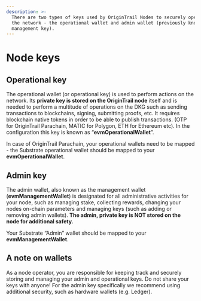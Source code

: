 ```yaml
---
description: >-
  There are two types of keys used by OriginTrail Nodes to securely operate on
  the network - the operational wallet and admin wallet (previously known as
  management key).
---
```


# Node keys

## Operational key

The operational wallet (or operational key) is used to perform actions on the network. Its **private key is stored on the OriginTrail node** itself and is needed to perform a multitude of operations on the DKG such as sending transactions to blockchains, signing, submitting proofs, etc. It requires blockchain native tokens in order to be able to publish transactions. (OTP for OriginTrail Parachain, MATIC for Polygon, ETH for Ethereum etc). In the configuration this key is known as “**evmOperationalWallet**”.

In case of OriginTrail Parachain, your operational wallets need to be mapped - the Substrate operational wallet should be mapped to your **evmOperationalWallet**.

## Admin key

The admin wallet, also known as the management wallet (**evmManagementWallet**) is designated for all administrative activities for your node, such as managing stake, collecting rewards, changing your nodes on-chain parameters and managing keys (such as adding or removing admin wallets). **The admin, private key is NOT stored on the node for additional safety.**

Your Substrate “Admin” wallet should be mapped to your **evmManagementWallet**.

## A note on wallets

As a node operator, you are responsible for keeping track and securely storing and managing your admin and operational keys. Do not share your keys with anyone! For the admin key specifically we recommend using additional security, such as hardware wallets (e.g. Ledger).
